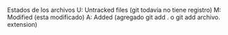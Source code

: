 Estados de los archivos
U: Untracked files (git todavia no tiene registro)
M: Modified (esta modificado)
A: Added (agregado git add . o git add archivo. extension)




